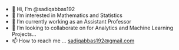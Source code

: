 - 👋 Hi, I’m @sadiqabbas192
- 👀 I’m interested in Mathematics and Statistics
- 🌱 I’m currently working as an Assistant Professor
- 💞️ I’m looking to collaborate on for Analytics and Machine Learning Projects...
- 📫 How to reach me ... sadiqabbas192@gmail.com

<!---
sadiqabbas192/sadiqabbas192 is a ✨ special ✨ repository because its `README.md` (this file) appears on your GitHub profile.
You can click the Preview link to take a look at your changes.
--->
